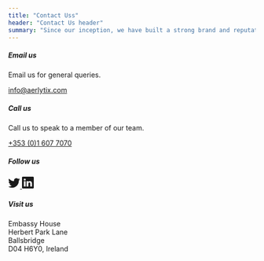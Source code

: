 ```yaml
---
title: "Contact Uss"
header: "Contact Us header"
summary: "Since our inception, we have built a strong brand and reputation as one of the fastest-growing aviation finance technology companies in Ireland by hiring the right talent, continuously innovating and enhancing our products and services, and building long term partnerships with our clients."
---
```


<article>
<div class="container">
    <div class="row">
        <div class="card col-12 col-lg-3 text-center px-4 mb-5">
            <div class="icon icon-sm icon-shape icon-shape-secondary rounded mb-4"><span class="fas fa-envelope-open-text"></span></div>
            <h5 class="mb-3">Email us</h5>
            <p class="px-5 px-sm-7 px-lg-0">Email us for general queries.</p><a class="font-weight-bold text-primary" href="mailto:info@aerlytix.com">info@aerlytix.com</a>
        </div>
        <div class="card col-12 col-lg-3 text-center px-4 mb-5">
            <div class="icon icon-sm icon-shape icon-shape-secondary rounded mb-4"><span class="fas fa-phone-volume"></span></div>
            <h5 class="mb-3">Call us</h5>
            <p class="px-5 px-sm-7 px-lg-0">Call us to speak to a member of our team.</p><a class="font-weight-bold text-primary" href="#">+353 (0)1 607 7070</a>
        </div>
        <div class="card col-12 col-lg-3 text-center px-4">
            <div class="icon icon-sm icon-shape icon-shape-secondary rounded mb-4"><span class="fab fa-slack"></span></div>
            <h5 class="mb-3">Follow us</h5>
            <p class="px-5 px-sm-7 px-lg-0">
            <a class="link-dark" href="https://www.twitter.com/aerlytix">
                <svg xmlns="http://www.w3.org/2000/svg" width="24" height="24" fill="currentColor" class="bi bi-twitter" viewBox="0 0 16 16">
                <path d="M5.026 15c6.038 0 9.341-5.003 9.341-9.334 0-.14 0-.282-.006-.422A6.685 6.685 0 0 0 16 3.542a6.658 6.658 0 0 1-1.889.518 3.301 3.301 0 0 0 1.447-1.817 6.533 6.533 0 0 1-2.087.793A3.286 3.286 0 0 0 7.875 6.03a9.325 9.325 0 0 1-6.767-3.429 3.289 3.289 0 0 0 1.018 4.382A3.323 3.323 0 0 1 .64 6.575v.045a3.288 3.288 0 0 0 2.632 3.218 3.203 3.203 0 0 1-.865.115 3.23 3.23 0 0 1-.614-.057 3.283 3.283 0 0 0 3.067 2.277A6.588 6.588 0 0 1 .78 13.58a6.32 6.32 0 0 1-.78-.045A9.344 9.344 0 0 0 5.026 15z"/></svg>
            </a>
            <a class="link-dark" href="https://www.linkedin.com/company/aerlytix">
                <svg xmlns="http://www.w3.org/2000/svg" width="24" height="24" fill="currentColor" class="bi bi-linkedin" viewBox="0 0 16 16">
                <path d="M0 1.146C0 .513.526 0 1.175 0h13.65C15.474 0 16 .513 16 1.146v13.708c0 .633-.526 1.146-1.175 1.146H1.175C.526 16 0 15.487 0 14.854V1.146zm4.943 12.248V6.169H2.542v7.225h2.401zm-1.2-8.212c.837 0 1.358-.554 1.358-1.248-.015-.709-.52-1.248-1.342-1.248-.822 0-1.359.54-1.359 1.248 0 .694.521 1.248 1.327 1.248h.016zm4.908 8.212V9.359c0-.216.016-.432.08-.586.173-.431.568-.878 1.232-.878.869 0 1.216.662 1.216 1.634v3.865h2.401V9.25c0-2.22-1.184-3.252-2.764-3.252-1.274 0-1.845.7-2.165 1.193v.025h-.016a5.54 5.54 0 0 1 .016-.025V6.169h-2.4c.03.678 0 7.225 0 7.225h2.4z"/></svg>
            </a>
            </p></div>
            <div class="card col-12 col-lg-3 text-center px-4 mb-5">
                <div class="icon icon-sm icon-shape icon-shape-secondary rounded mb-4"><span class="fas fa-phone-volume"></span></div>
                <h5 class="mb-3">Visit us</h5>
                <p class="px-5 px-sm-7 px-lg-0">Embassy House<br/> Herbert Park Lane<br />Ballsbridge<br />D04 H6Y0, Ireland</p>
            </div>
    </div>
</div>
</article>
